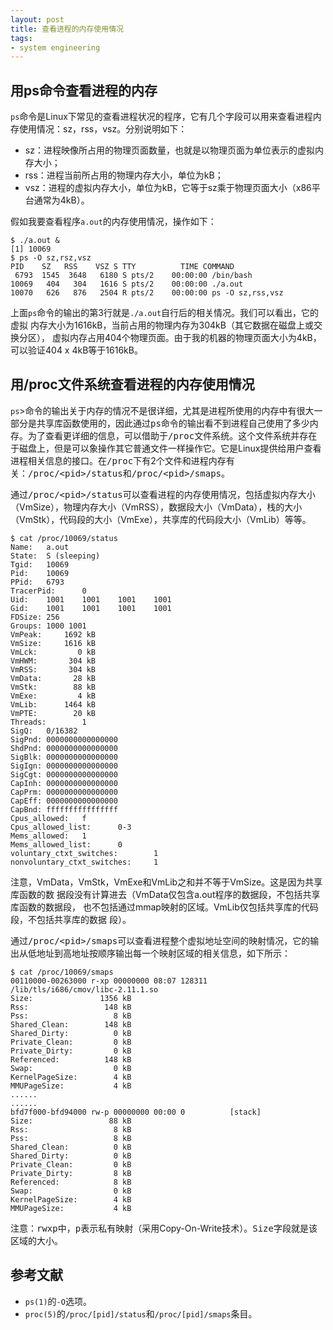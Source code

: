 ```yaml
---
layout: post
title: 查看进程的内存使用情况
tags:
- system engineering
---
```


## 用ps命令查看进程的内存

<code>ps</code>命令是Linux下常见的查看进程状况的程序，它有几个字段可以用来查看进程内存使用情况：sz，rss，vsz。分别说明如下：

*  sz：进程映像所占用的物理页面数量，也就是以物理页面为单位表示的虚拟内存大小；
*  rss：进程当前所占用的物理内存大小，单位为kB；
*  vsz：进程的虚拟内存大小，单位为kB，它等于sz乘于物理页面大小（x86平台通常为4kB）。

假如我要查看程序`a.out`的内存使用情况，操作如下：

    $ ./a.out &
    [1] 10069
    $ ps -O sz,rsz,vsz
    PID    SZ   RSS    VSZ S TTY          TIME COMMAND
     6793  1545  3648   6180 S pts/2    00:00:00 /bin/bash
    10069   404   304   1616 S pts/2    00:00:00 ./a.out
    10070   626   876   2504 R pts/2    00:00:00 ps -O sz,rss,vsz

上面`ps`命令的输出的第3行就是`./a.out`自行后的相关情况。我们可以看出，它的虚拟
内存大小为1616kB，当前占用的物理内存为304kB（其它数据在磁盘上或交换分区），
虚拟内存占用404个物理页面。由于我的机器的物理页面大小为4kB，可以验证404 x
4kB等于1616kB。

## 用/proc文件系统查看进程的内存使用情况

`ps`>命令的输出关于内存的情况不是很详细，尤其是进程所使用的内存中有很大一部分是共享库函数使用的，因此通过<tt>ps</tt>命令的输出看不到进程自己使用了多少内存。为了查看更详细的信息，可以借助于<tt>/proc</tt>文件系统。这个文件系统并存在于磁盘上，但是可以象操作其它普通文件一样操作它。它是Linux提供给用户查看进程相关信息的接口。在<tt>/proc</tt>下有2个文件和进程内存有关：<tt>/proc/&lt;pid&gt;/status</tt>和<tt>/proc/&lt;pid&gt;/smaps</tt>。

通过<tt>/proc/&lt;pid&gt;/status</tt>可以查看进程的内存使用情况，包括虚拟内存大小（VmSize），物理内存大小（VmRSS），数据段大小（VmData），栈的大小（VmStk），代码段的大小（VmExe），共享库的代码段大小（VmLib）等等。

    $ cat /proc/10069/status
    Name:   a.out
    State:  S (sleeping)
    Tgid:   10069
    Pid:    10069
    PPid:   6793
    TracerPid:      0
    Uid:    1001    1001    1001    1001
    Gid:    1001    1001    1001    1001
    FDSize: 256
    Groups: 1000 1001 
    VmPeak:     1692 kB
    VmSize:     1616 kB
    VmLck:         0 kB
    VmHWM:       304 kB
    VmRSS:       304 kB
    VmData:       28 kB
    VmStk:        88 kB
    VmExe:         4 kB
    VmLib:      1464 kB
    VmPTE:        20 kB
    Threads:        1
    SigQ:   0/16382
    SigPnd: 0000000000000000
    ShdPnd: 0000000000000000
    SigBlk: 0000000000000000
    SigIgn: 0000000000000000
    SigCgt: 0000000000000000
    CapInh: 0000000000000000
    CapPrm: 0000000000000000
    CapEff: 0000000000000000
    CapBnd: ffffffffffffffff
    Cpus_allowed:   f
    Cpus_allowed_list:      0-3
    Mems_allowed:   1
    Mems_allowed_list:      0
    voluntary_ctxt_switches:        1
    nonvoluntary_ctxt_switches:     1

注意，VmData，VmStk，VmExe和VmLib之和并不等于VmSize。这是因为共享库函数的数
据段没有计算进去（VmData仅包含a.out程序的数据段，不包括共享库函数的数据段，
也不包括通过mmap映射的区域。VmLib仅包括共享库的代码段，不包括共享库的数据
段）。

通过<tt>/proc/&lt;pid&gt;/smaps</tt>可以查看进程整个虚拟地址空间的映射情况，它的输出从低地址到高地址按顺序输出每一个映射区域的相关信息，如下所示：

    $ cat /proc/10069/smaps
    00110000-00263000 r-xp 00000000 08:07 128311     /lib/tls/i686/cmov/libc-2.11.1.so
    Size:               1356 kB
    Rss:                 148 kB
    Pss:                   8 kB
    Shared_Clean:        148 kB
    Shared_Dirty:          0 kB
    Private_Clean:         0 kB
    Private_Dirty:         0 kB
    Referenced:          148 kB
    Swap:                  0 kB
    KernelPageSize:        4 kB
    MMUPageSize:           4 kB
    ......
    ......
    bfd7f000-bfd94000 rw-p 00000000 00:00 0          [stack]
    Size:                 88 kB
    Rss:                   8 kB
    Pss:                   8 kB
    Shared_Clean:          0 kB
    Shared_Dirty:          0 kB
    Private_Clean:         0 kB
    Private_Dirty:         8 kB
    Referenced:            8 kB
    Swap:                  0 kB
    KernelPageSize:        4 kB
    MMUPageSize:           4 kB

注意：<tt>rwxp</tt>中，<tt>p</tt>表示私有映射（采用Copy-On-Write技术）。<tt>Size</tt>字段就是该区域的大小。

## 参考文献

*  `ps(1)`的`-O`选项。
*  `proc(5)`的`/proc/[pid]/status`和`/proc/[pid]/smaps`条目。
